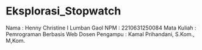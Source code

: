 # Eksplorasi_Stopwatch
Nama : Henny Christine I Lumban Gaol
NPM : 2210631250084
Mata Kuliah : Pemrograman Berbasis Web
Dosen Pengampu : Kamal Prihandani, S.Kom., M,Kom.
